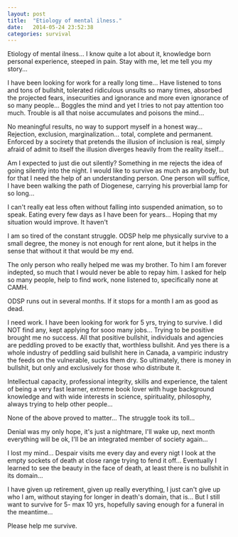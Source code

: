 ```yaml
---
layout: post
title:  "Etiology of mental ilness."
date:   2014-05-24 23:52:38
categories: survival
---
```


Etiology of mental ilness... I know quite a lot about it, knowledge born personal experience, steeped in pain. Stay with me, let me tell you my story...

I have been looking for work for a really long time... Have listened to tons and tons of 
bullshit, tolerated ridiculous unsults so many times, absorbed the projected fears, 
insecurities and ignorance and more even ignorance of so many people... Boggles the mind 
and yet I tries to not pay attention too much. Trouble is all that noise accumulates and 
poisons the mind...

No meaningful results, no way to support myself in a honest way... Rejection, exclusion, 
marginalization... total, complete and permanent. Enforced  by a socirety that pretends the 
illusion of inclusion is real, simply afraid of admit to itself the illusion diverges heavily
from the reality itself... 

Am I expected to just die out silently? Something in me rejects the idea of going silently 
into the night. I would like to survive as much as anybody, but for that I need the help of 
an understanding person. One person will suffice, I have been walking the path of Diogenese, 
carrying his proverbial lamp for so long...

I can't really eat less often without falling into suspended animation, so to speak. Eating 
every few days as I have been for years... Hoping that my situation would improve. It haven't

I am so tired of the constant struggle. ODSP help me physically survive to a small degree, the 
money is not enough for rent alone, but it helps in the sense that without it that would be 
my end. 

The only person who really helped me was my brother. To him I am forever indepted, so much 
that I would never be able to repay him. I asked for help so many people, help to find work, 
none listened to, specifically none at CAMH. 

ODSP runs out in several months. If it stops for a month I am as good as dead. 

I need work. I have been looking for work for 5 yrs, trying to survive. I did NOT find any, 
kept applying for sooo many jobs... Trying to be positive brought me no success. All that 
positive bullshit, individuals and agencies are peddling proved to be exactly that, worthless 
bullshit. And yes there is a whole industry of peddling said bullshit here in Canada, a
vampiric industry the feeds on the vulnerable, sucks them dry.  So ultimately, there is 
money in bullshit, but only and exclusively for those who distribute it.

Intellectual capacity, professional integrity, skills and experience, the talent of being a
very fast learner, extreme book lover with huge background knowledge and with wide interests 
in science, spirituality, philosophy, always trying to help other people... 

None of the above proved to matter... The struggle took its toll...
 
Denial was my only hope, it's just a nightmare, I'll wake up, next month everything will be 
ok, I'll be an integrated member of society again...

I lost my mind... Despair visits me every day and every nigt I look at the empty sockets of 
death at close range trying to fend it off... Eventually I learned to see the beauty in the 
face of death, at least there is no bullshit in its domain...

I have given up retirement, given up really everything, I just can't give up who I am, without
staying for longer in death's domain, that is... But I still want to survive for 5- max 10 yrs, 
hopefully saving enough for a funeral in the meantime...

Please help me survive.
